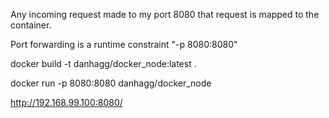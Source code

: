 Any incoming request made to my port 8080 that request is mapped to the container.

Port forwarding is a runtime constraint "-p 8080:8080"

docker build -t danhagg/docker_node:latest .

docker run -p 8080:8080 danhagg/docker_node

http://192.168.99.100:8080/